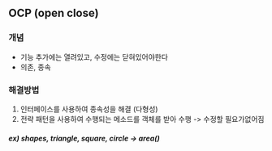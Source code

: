 ## OCP (open close)

### 개념
- 기능 추가에는 열려있고, 수정에는 닫혀있어야한다
- 의존, 종속

### 해결방법
1. 인터페이스를 사용하여 종속성을 해결 (다형성)
2. 전략 패턴을 사용하여 수행되는 메소드를 객체를 받아 수행 -> 수정할 필요가없어짐
##### ex) shapes, triangle, square, circle -> area()


